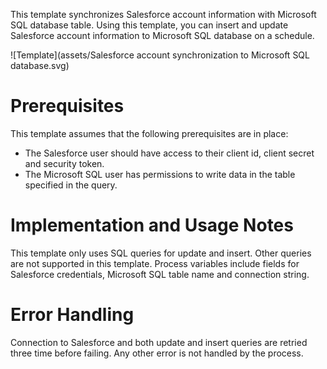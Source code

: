 This template synchronizes Salesforce account information with Microsoft SQL database table.
Using this template, you can insert and update Salesforce account information to Microsoft SQL database on a schedule.

![Template](assets/Salesforce account synchronization to Microsoft SQL database.svg)

# Prerequisites

This template assumes that the following prerequisites are in place:

- The Salesforce user should have access to their client id, client secret and security token.
- The Microsoft SQL user has permissions to write data in the table specified in the query.

# Implementation and Usage Notes

This template only uses SQL queries for update and insert. Other queries are not supported in this template.
Process variables include fields for Salesforce credentials, Microsoft SQL table name and connection string.

# Error Handling

Connection to Salesforce and both update and insert queries are retried three time before failing.
Any other error is not handled by the process.
